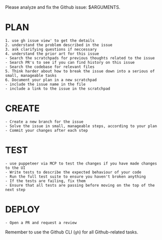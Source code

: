 Please analyze and fix the Github issue: $ARGUMENTS.

# PLAN

    1. use gh issue view' to get the details
    2. understand the problem described in the issue
    3. ask clarifying questions if neccessary
    4. understand the prior art for this issue
    - Search the scratchpads for previous thoughts related to the issue
    - Search PR's to see if you can find history on this issue
    - Search the codebase for relevant files
    5. Think harder about how to break the issue down into a serious of small, manageable tasks
    6. Document your plan in a new scratchpad
    - include the issue name in the file
    - include a link to the issue in the scratchpad

# CREATE

    - Create a new branch for the issue
    - Solve the issue in small, manageable steps, according to your plan
    - Commit your changes after each step

# TEST

    - use puppeteer via MCP to test the changes if you have made changes to the UI
    - Write tests to describe the expected behaviour of your code
    - Run the full test suite to ensure you haven't broken anything
    - If the tests are failing, fix them
    - Ensure that all tests are passing before moving on the top of the next step

# DEPLOY

    - Open a PR and request a review

Remember to use the Github CLI (`gh`) for all Github-related tasks.
